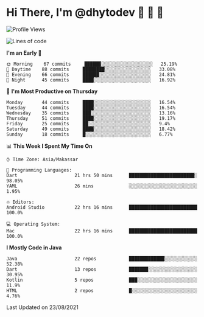 # Hi There, I'm @dhytodev 👋 👋 👋

<!--
**DhytoDev/dhytodev** is a ✨ _special_ ✨ repository because its `README.md` (this file) appears on your GitHub profile.

Here are some ideas to get you started:

- 🔭 I’m currently working on ...
- 🌱 I’m currently learning ...
- 👯 I’m looking to collaborate on ...
- 🤔 I’m looking for help with ...
- 💬 Ask me about ...
- 📫 How to reach me: ...
- 😄 Pronouns: ...
- ⚡ Fun fact: ...
-->

<!--START_SECTION:waka-->
![Profile Views](http://img.shields.io/badge/Profile%20Views-1-blue)

![Lines of code](https://img.shields.io/badge/From%20Hello%20World%20I%27ve%20Written-280954%20lines%20of%20code-blue)

**I'm an Early 🐤** 

```text
🌞 Morning    67 commits     ██████░░░░░░░░░░░░░░░░░░░   25.19% 
🌆 Daytime    88 commits     ████████░░░░░░░░░░░░░░░░░   33.08% 
🌃 Evening    66 commits     ██████░░░░░░░░░░░░░░░░░░░   24.81% 
🌙 Night      45 commits     ████░░░░░░░░░░░░░░░░░░░░░   16.92%

```
📅 **I'm Most Productive on Thursday** 

```text
Monday       44 commits     ████░░░░░░░░░░░░░░░░░░░░░   16.54% 
Tuesday      44 commits     ████░░░░░░░░░░░░░░░░░░░░░   16.54% 
Wednesday    35 commits     ███░░░░░░░░░░░░░░░░░░░░░░   13.16% 
Thursday     51 commits     ████░░░░░░░░░░░░░░░░░░░░░   19.17% 
Friday       25 commits     ██░░░░░░░░░░░░░░░░░░░░░░░   9.4% 
Saturday     49 commits     ████░░░░░░░░░░░░░░░░░░░░░   18.42% 
Sunday       18 commits     █░░░░░░░░░░░░░░░░░░░░░░░░   6.77%

```


📊 **This Week I Spent My Time On** 

```text
⌚︎ Time Zone: Asia/Makassar

💬 Programming Languages: 
Dart                     21 hrs 50 mins      ████████████████████████░   98.05% 
YAML                     26 mins             ░░░░░░░░░░░░░░░░░░░░░░░░░   1.95%

🔥 Editors: 
Android Studio           22 hrs 16 mins      █████████████████████████   100.0%

💻 Operating System: 
Mac                      22 hrs 16 mins      █████████████████████████   100.0%

```

**I Mostly Code in Java** 

```text
Java                     22 repos            █████████████░░░░░░░░░░░░   52.38% 
Dart                     13 repos            ███████░░░░░░░░░░░░░░░░░░   30.95% 
Kotlin                   5 repos             ███░░░░░░░░░░░░░░░░░░░░░░   11.9% 
HTML                     2 repos             █░░░░░░░░░░░░░░░░░░░░░░░░   4.76%

```



 Last Updated on 23/08/2021
<!--END_SECTION:waka-->
